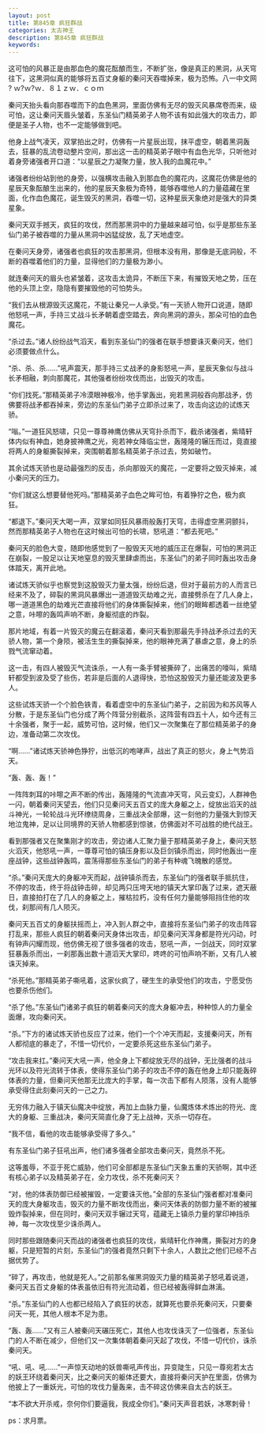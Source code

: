```yaml
---
layout: post
title: 第845章 疯狂群战
categories: 太古神王
description: 第845章 疯狂群战
keywords:
---
```


这可怕的风暴正是由那血色的魔花酝酿而生，不断扩张，像是真正的黑洞，从天穹往下，这黑洞似真的能够将五百丈身躯的秦问天吞噬掉来，极为恐怖。八一中文网 ? ｗ?ｗ?ｗ．８１ｚｗ．ｃｏｍ

秦问天抬头看向那吞噬而下的血色黑洞，里面仿佛有无尽的毁灭风暴席卷而来，级可怕，这让秦问天眉头皱着，东圣仙门精英弟子人物不该有如此强大的攻击力，即便是圣子人物，也不一定能够做到吧。

他身上战气凌天，双掌拍出之时，仿佛有一片星辰出现，抹平虚空，朝着黑洞轰去，狂暴的乱流卷动整片空间，那出这一击的精英弟子眼中有血色光华，只听他对着身旁诸强者开口道：“以星辰之力凝聚力量，放入我的血魔花中。”

诸强者纷纷站到他的身旁，以强横攻击融入到那血色的魔花内，这魔花仿佛是他的星辰天象酝酿生出来的，他的星辰天象极为奇特，能够吞噬他人的力量蕴藏在里面，化作血色魔花，诞生毁灭的黑洞，吞噬一切，这种星辰天象绝对是强大的异类星象。

秦问天双手撼天，疯狂的攻伐，然而那黑洞中的力量越来越可怕，似乎是那些东圣仙门弟子被吞噬的力量从黑洞中凶猛绽放，乱了天地虚空。

在秦问天身旁，诸强者也疯狂的攻击那黑洞，但根本没有用，那像是无底洞般，不断的吞噬着他们的力量，显得他们的力量极为渺小。

就连秦问天的眉头也紧皱着，这攻击太诡异，不断压下来，有摧毁天地之势，压在他的头顶上空，隐隐有要摧毁他的可怕势头。

“我们去从根源毁灭这魔花，不能让秦兄一人承受。”有一天骄人物开口说道，随即他怒吼一声，手持三丈战斗长矛朝着虚空踏去，奔向黑洞的源头，那朵可怕的血色魔花。

“杀过去。”诸人纷纷战气滔天，看到东圣仙门的强者在联手想要诛灭秦问天，他们必须要做点什么。

“杀、杀、杀……”吼声震天，那手持三丈战矛的身影怒吼一声，星辰天象似与战斗长矛相融，刺向那魔花，其他强者纷纷攻伐而出，出毁灭的攻击。

“你们找死。”那精英弟子冷漠眼神极冷，他手掌轰出，宛若黑洞般吞向那战矛，仿佛要将战矛都吞掉来，旁边的东圣仙门弟子立即杀过来了，攻击向这边的试炼天骄。

“嗡。”一道狂风怒啸，只见一尊尊神鹰仿佛从天穹扑杀而下，截杀诸强者，紫晴轩体内似有神血，她身披神鹰之光，宛若神女降临尘世，轰隆隆的辗压而过，竟直接将两人的身躯撕裂掉来，突围朝着那名精英弟子杀过去，势如破竹。

其余试炼天骄也是动最强烈的反击，杀向那毁灭的魔花，一定要将之毁灭掉来，减小秦问天的压力。

“你们就这么想要替他死吗。”那精英弟子血色之眸可怕，有着狰狞之色，极为疯狂。

“都退下。”秦问天大喝一声，双掌如同狂风暴雨般轰打天穹，击得虚空黑洞颤抖，然而那精英弟子人物也在这时候出可怕的长啸，怒吼道：“都去死吧。”

秦问天的脸色大变，随即他感觉到了一股毁天灭地的威压正在爆裂，可怕的黑洞正在崩裂，一股足以让天地窒息的毁灭里肆虐而出，东圣仙门的弟子同时轰出攻击身体踏天，离开此地。

诸试炼天骄似乎也察觉到这股毁灭力量太强，纷纷后退，但对于最前方的人而言已经来不及了，碎裂的黑洞风暴爆出一道道毁灭劫难之光，直接劈杀在了几人身上，哪一道道黑色的劫难光芒直接将他们的身体撕裂掉来，他们的眼眸都透着一丝绝望之意，咔嚓的轰鸣声响不断，身躯彻底的炸裂。

那片地域，有着一片毁灭的魔云在翻滚着，秦问天看到那最先手持战矛杀过去的天骄人物，第一个身陨，被活生生的撕裂掉来，他的眼神充满了暴虐之意，身上的杀戮气流窜动着。

这一击，有四人被毁灭气流诛杀，一人有一条手臂被撕碎了，出痛苦的嚎叫，紫晴轩都受到波及受了些伤，若非是后面的人退得快，恐怕这股毁灭力量还能波及更多人。

这些试炼天骄一个个脸色铁青，看着虚空中的东圣仙门弟子，之前因为和苏风等人分散，于是东圣仙门也分成了两个阵营分别截杀，这阵营有四五十人，如今还有三十余强者，聚于一起，威势可怕，这时候，他们又一次聚集在了那位精英弟子的身边，准备动第二次攻伐。

“啊……”诸试炼天骄神色狰狞，出低沉的咆哮声，战出了真正的怒火，身上气势滔天。

“轰、轰、轰！”

一阵阵刺耳的咔嚓之声不断的传出，轰隆隆的气流直冲天穹，风云变幻，人群神色一闪，朝着秦问天望去，他们只见秦问天五百丈的庞大身躯之上，绽放出滔天的战斗神光，一轮轮战斗光环缭绕周身，三重战决全部爆，这一刻他的力量强大到惊天地泣鬼神，足以让同境界的天骄人物都感到惊骇，仿佛面对不可战胜的绝代战王。

看到那强者又在聚集刚才的攻击，旁边诸人汇聚力量于那精英弟子身上，秦问天怒火滔天，他怒吼一声，一尊尊可怕的镇压身影以及巨剑镇杀而出，同时他轰出一座座战钟，这些战钟轰鸣，震荡得那些东圣仙门的弟子有种魂飞魄散的感觉。

“杀。”秦问天庞大的身躯冲天而起，战钟镇杀而去，东圣仙门的强者联手抵抗住，不停的攻击，终于将战钟击碎，却见两只压垮天地的镇天大掌印轰了过来，遮天蔽日，直接拍打在了几人的身躯之上，摧枯拉朽，没有任何力量能够阻挡住他的攻伐，刹那间有几人陨灭。

秦问天五百丈的身躯扶摇而上，冲入到人群之中，直接将东圣仙门弟子的攻击阵容打乱来，那些人疯狂的朝着秦问天身体出攻击，却见秦问天浑身都是符光闪动，时有钟声闪耀而现，他仿佛无视了很多强者的攻击，怒吼一声，一剑战天，同时双掌狂暴轰杀而出，一刹那轰出数十道滔天大掌印，咚咚的可怕声响不断，又有几人被诛灭掉来。

“杀死他。”那精英弟子嘶吼着，这家伙疯了，硬生生的承受他们的攻击，宁愿受伤也要杀伤他们。

“杀了他。”东圣仙门诸弟子疯狂的朝着秦问天的庞大身躯冲去，种种惊人的力量全面爆，攻向秦问天。

“杀。”下方的诸试炼天骄也反应了过来，他们一个个冲天而起，支援秦问天，所有人都彻底的暴走了，不惜一切代价，一定要杀死这些东圣仙门弟子。

“攻击我来扛。”秦问天大吼一声，他全身上下都绽放无尽的战钟，无比强者的战斗光环以及符光流转于体表，使得东圣仙门弟子的攻击不停的轰在他身上却只能轰碎体表的力量，但秦问天他那无比庞大的手掌，每一次击下都有人陨落，没有人能够承受得住此刻秦问天的一己之力。

无穷伟力融入于镇天仙魔决中绽放，再加上血脉力量，仙魔炼体术炼出的符光、庞大的身躯、三重战决，秦问天简直化身了无上战神，灭杀一切存在。

“我不信，看他的攻击能够承受得了多久。”

有东圣仙门弟子狂吼出声，他们诸多强者全部攻击秦问天，竟然杀不死。

这等羞辱，不亚于死亡威胁，他们可全部都是东圣仙门天象五重的天骄啊，其中还有核心弟子以及精英弟子在，全力攻伐，杀不死秦问天？

“对，他的体表防御已经被摧毁，一定要诛灭他。”全部的东圣仙门强者都对准秦问天的庞大身躯攻击，毁灭的力量不断攻伐而出，秦问天体表的防御力量不断的被摧毁炸裂掉来，但在同时，秦问天双手辗过天穹，蕴藏无上镇杀力量的掌印神挡杀神，每一次攻伐至少诛杀两人。

同时那些跟随秦问天而战的诸强者也疯狂的攻伐，紫晴轩化作神鹰，撕裂对方的身躯，只是短暂的片刻，东圣仙门的强者竟然只剩下十余人，人数比之他们已经不占据优势了。

“碎了，再攻击，他就是死人。”之前那名催黑洞毁灭力量的精英弟子怒吼着说道，秦问天五百丈身躯的体表虽依旧有符光流动着，但已经被轰得鲜血淋漓。

“杀。”东圣仙门的人也都已经陷入了疯狂的状态，就算死也要杀死秦问天，只要秦问天一死，其他人根本不足为患。

“轰、轰……”又有三人被秦问天碾压死亡，其他人也攻伐诛灭了一位强者，东圣仙门的人不断在减少，但他们又一次集体朝着秦问天起了攻伐，不惜一切代价，诛杀秦问天。

“吼、吼、吼……”一声惊天动地的妖兽嘶吼声传出，异变陡生，只见一尊宛若太古的妖王环绕着秦问天，比之秦问天的躯体还要大，直接将秦问天护在里面，仿佛为他披上了一重妖光，可怕的攻伐力量轰来，击不碎这仿佛来自太古的妖王。

“本不欲大开杀戒，奈何你们要逼我，我成全你们。”秦问天声音若妖，冰寒刺骨！

ps：求月票。
